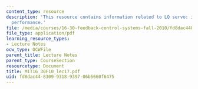 ```yaml
---
content_type: resource
description: 'This resource contains information related to LQ servo: improving transient
  performance.'
file: /media/courses/16-30-feedback-control-systems-fall-2010/fd8dac4483099318939706b5660f6475_MIT16_30F10_lec17.pdf
file_type: application/pdf
learning_resource_types:
- Lecture Notes
ocw_type: OCWFile
parent_title: Lecture Notes
parent_type: CourseSection
resourcetype: Document
title: MIT16_30F10_lec17.pdf
uid: fd8dac44-8309-9318-9397-06b5660f6475
---
```

